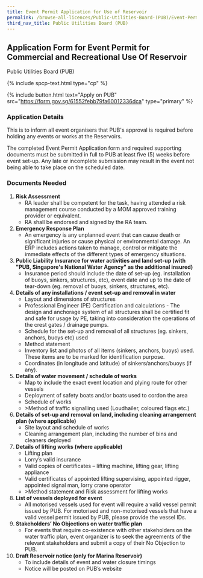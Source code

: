 ```yaml
---
title: Event Permit Application for Use of Reservoir
permalink: /browse-all-licences/Public-Utilities-Board-(PUB)/Event-Permit-Application-for-Use-of-Reservoir
third_nav_title: Public Utilities Board (PUB)
---
```


## Application Form for Event Permit for Commercial and Recreational Use Of Reservoir

Public Utilities Board (PUB)

{% include spcp-text.html type="cp" %}

{% include button.html text="Apply on PUB" src="https://form.gov.sg/61552febb79fa60012336dca" type="primary" %}

<H3>Application Details</H3>

This is to inform all event organisers that PUB's approval is required before holding any events or works at the Reservoirs.
        
The completed Event Permit Application form and required supporting documents must be submitted in full to PUB at least five (5) weeks before event set-up. Any late or incomplete submission may result in the event not being able to take place on the scheduled date.

<H3>Documents Needed</H3>

<ol>
    <li>
        <strong>Risk Assessment</strong>
        <ul>
            <li>RA leader shall be competent for the task, having attended a risk management course conducted by a MOM approved training provider or equivalent.</li>
            <li>RA shall be endorsed and signed by the RA team.</li>
        </ul>
    </li>
    <li>
        <strong>Emergency Response Plan</strong>
        <ul>
            <li>An emergency is any unplanned event that can cause death or significant injuries or cause physical or environmental damage. An ERP includes actions taken to manage, control or mitigate the immediate effects of the different types of emergency situations.</li>
        </ul>
    </li>
    <li>
        <strong>Public Liability Insurance for water activities and land set-up (with "PUB, Singapore's National Water Agency" as the additional insured)</strong>
        <ul>
            <li>Insurance period should include the date of set-up (eg. installation of buoys, sinkers, structures, etc), event date and up to the date of tear-down (eg. removal of buoys, sinkers, structures, etc).</li>
        </ul>
    </li>
    <li>
        <strong>Details of any installations / event set-up and removal in water</strong>
        <ul>
            <li>Layout and dimensions of structures</li>
            <li>Professional Engineer (PE) Certification and calculations - The design and anchorage system of all structures shall be certified fit and safe for usage by PE, taking into consideration the operations of the crest gates / drainage pumps.</li>
            <li>Schedule for the set-up and removal of all structures (eg. sinkers, anchors, buoys etc) used</li>
            <li>Method statement</li>
            <li>Inventory list and photos of all items (sinkers, anchors, buoys) used. These items are to be marked for identification purpose.</li>
            <li>Coordinates (in longitude and latitude) of sinkers/anchors/buoys (if any).</li>
        </ul>
    </li>
    <li>
        <strong>Details of water movement / schedule of works</strong>
        <ul>
            <li>Map to include the exact event location and plying route for other vessels</li>
            <li>Deployment of safety boats and/or boats used to cordon the area</li>
            <li>Schedule of works</li>
            <li>>Method of traffic signalling used (Loudhailer, coloured flags etc.)</li>
        </ul>
    </li>
    <li>
        <strong>Details of set-up and removal on land, including cleaning arrangement plan (where applicable)</strong>
        <ul>
            <li>Site layout and schedule of works</li>
            <li>Cleaning arrangement plan, including the number of bins and cleaners deployed</li>
        </ul>
    </li>
    <li>
        <strong>Details of lifting works (where applicable)</strong>
        <ul>
            <li>Lifting plan</li>
            <li>Lorry’s valid insurance</li>
            <li>Valid copies of certificates – lifting machine, lifting gear, lifting appliance</li>
            <li>Valid certificates of appointed lifting supervising, appointed rigger, appointed signal man, lorry crane operator</li>
            <li>>Method statement and Risk assessment for lifting works</li>
        </ul>
    </li>
    <li>
        <strong>List of vessels deployed for event</strong>
        <ul>
            <li>All motorised vessels used for event will require a valid vessel permit issued by PUB. For motorised and non-motorised vessels that have a valid vessel permit issued by PUB, please provide the vessel IDs.</li>
        </ul>
    </li>
    <li>
        <strong>Stakeholders’ No Objections on water traffic plan</strong>
        <ul>
            <li>For events that require co-existence with other stakeholders on the water traffic plan, event organizer is to seek the agreements of the relevant stakeholders and submit a copy of their No Objection to PUB.</li>
        </ul>
    </li>
    <li>
        <strong>Draft Reservoir notice (only for Marina Reservoir)</strong>
        <ul>
            <li>To include details of event and water closure timings</li>
            <li>Notice will be posted on PUB’s website</li>
        </ul>
    </li>
</ol>
